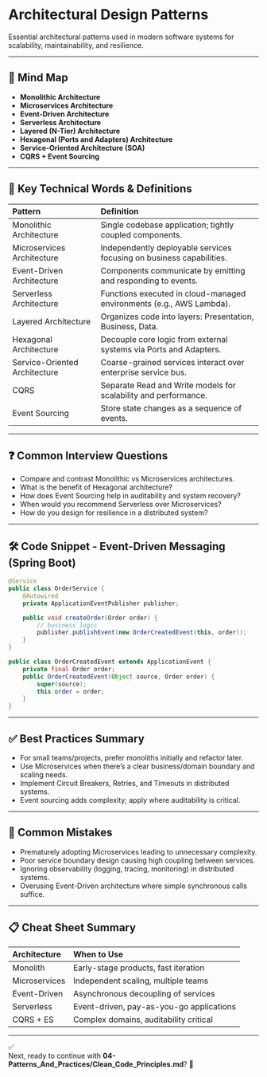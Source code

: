 # Architectural Design Patterns

Essential architectural patterns used in modern software systems for scalability, maintainability, and resilience.

---

## 🧠 Mind Map

- **Monolithic Architecture**
- **Microservices Architecture**
- **Event-Driven Architecture**
- **Serverless Architecture**
- **Layered (N-Tier) Architecture**
- **Hexagonal (Ports and Adapters) Architecture**
- **Service-Oriented Architecture (SOA)**
- **CQRS + Event Sourcing**

---

## 🎯 Key Technical Words & Definitions

| Pattern | Definition |
|:--------|:-----------|
| Monolithic Architecture | Single codebase application; tightly coupled components. |
| Microservices Architecture | Independently deployable services focusing on business capabilities. |
| Event-Driven Architecture | Components communicate by emitting and responding to events. |
| Serverless Architecture | Functions executed in cloud-managed environments (e.g., AWS Lambda). |
| Layered Architecture | Organizes code into layers: Presentation, Business, Data. |
| Hexagonal Architecture | Decouple core logic from external systems via Ports and Adapters. |
| Service-Oriented Architecture | Coarse-grained services interact over enterprise service bus. |
| CQRS | Separate Read and Write models for scalability and performance. |
| Event Sourcing | Store state changes as a sequence of events. |

---

## ❓ Common Interview Questions

- Compare and contrast Monolithic vs Microservices architectures.
- What is the benefit of Hexagonal architecture?
- How does Event Sourcing help in auditability and system recovery?
- When would you recommend Serverless over Microservices?
- How do you design for resilience in a distributed system?

---

## 🛠️ Code Snippet - Event-Driven Messaging (Spring Boot)

```java
@Service
public class OrderService {
    @Autowired
    private ApplicationEventPublisher publisher;

    public void createOrder(Order order) {
        // business logic
        publisher.publishEvent(new OrderCreatedEvent(this, order));
    }
}

public class OrderCreatedEvent extends ApplicationEvent {
    private final Order order;
    public OrderCreatedEvent(Object source, Order order) {
        super(source);
        this.order = order;
    }
}
```

---

## ✅ Best Practices Summary

- For small teams/projects, prefer monoliths initially and refactor later.
- Use Microservices when there’s a clear business/domain boundary and scaling needs.
- Implement Circuit Breakers, Retries, and Timeouts in distributed systems.
- Event sourcing adds complexity; apply where auditability is critical.

---

## 🚫 Common Mistakes

- Prematurely adopting Microservices leading to unnecessary complexity.
- Poor service boundary design causing high coupling between services.
- Ignoring observability (logging, tracing, monitoring) in distributed systems.
- Overusing Event-Driven architecture where simple synchronous calls suffice.

---

## 📋 Cheat Sheet Summary

| Architecture | When to Use |
|:-------------|:------------|
| Monolith | Early-stage products, fast iteration |
| Microservices | Independent scaling, multiple teams |
| Event-Driven | Asynchronous decoupling of services |
| Serverless | Event-driven, pay-as-you-go applications |
| CQRS + ES | Complex domains, auditability critical |

---

✅  
Next, ready to continue with **04-Patterns_And_Practices/Clean_Code_Principles.md**? 🚀
